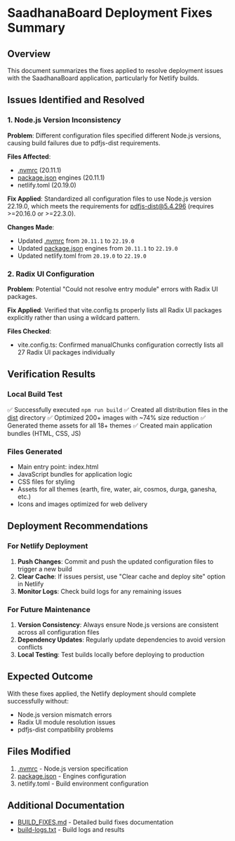 # SaadhanaBoard Deployment Fixes Summary

## Overview
This document summarizes the fixes applied to resolve deployment issues with the SaadhanaBoard application, particularly for Netlify builds.

## Issues Identified and Resolved

### 1. Node.js Version Inconsistency
**Problem**: Different configuration files specified different Node.js versions, causing build failures due to pdfjs-dist requirements.

**Files Affected**:
- [.nvmrc](file:///D:/sadhanaboard/.nvmrc) (20.11.1)
- [package.json](file:///D:/sadhanaboard/package.json) engines (20.11.1)
- netlify.toml (20.19.0)

**Fix Applied**: 
Standardized all configuration files to use Node.js version 22.19.0, which meets the requirements for pdfjs-dist@5.4.296 (requires >=20.16.0 or >=22.3.0).

**Changes Made**:
- Updated [.nvmrc](file:///D:/sadhanaboard/.nvmrc) from `20.11.1` to `22.19.0`
- Updated [package.json](file:///D:/sadhanaboard/package.json) engines from `20.11.1` to `22.19.0`
- Updated netlify.toml from `20.19.0` to `22.19.0`

### 2. Radix UI Configuration
**Problem**: Potential "Could not resolve entry module" errors with Radix UI packages.

**Fix Applied**: 
Verified that vite.config.ts properly lists all Radix UI packages explicitly rather than using a wildcard pattern.

**Files Checked**:
- vite.config.ts: Confirmed manualChunks configuration correctly lists all 27 Radix UI packages individually

## Verification Results

### Local Build Test
✅ Successfully executed `npm run build`
✅ Created all distribution files in the [dist](file:///D:/sadhanaboard/dist) directory
✅ Optimized 200+ images with ~74% size reduction
✅ Generated theme assets for all 18+ themes
✅ Created main application bundles (HTML, CSS, JS)

### Files Generated
- Main entry point: index.html
- JavaScript bundles for application logic
- CSS files for styling
- Assets for all themes (earth, fire, water, air, cosmos, durga, ganesha, etc.)
- Icons and images optimized for web delivery

## Deployment Recommendations

### For Netlify Deployment
1. **Push Changes**: Commit and push the updated configuration files to trigger a new build
2. **Clear Cache**: If issues persist, use "Clear cache and deploy site" option in Netlify
3. **Monitor Logs**: Check build logs for any remaining issues

### For Future Maintenance
1. **Version Consistency**: Always ensure Node.js versions are consistent across all configuration files
2. **Dependency Updates**: Regularly update dependencies to avoid version conflicts
3. **Local Testing**: Test builds locally before deploying to production

## Expected Outcome
With these fixes applied, the Netlify deployment should complete successfully without:
- Node.js version mismatch errors
- Radix UI module resolution issues
- pdfjs-dist compatibility problems

## Files Modified
1. [.nvmrc](file:///D:/sadhanaboard/.nvmrc) - Node.js version specification
2. [package.json](file:///D:/sadhanaboard/package.json) - Engines configuration
3. netlify.toml - Build environment configuration

## Additional Documentation
- [BUILD_FIXES.md](file:///D:/sadhanaboard/BUILD_FIXES.md) - Detailed build fixes documentation
- [build-logs.txt](file:///D:/sadhanaboard/build-logs.txt) - Build logs and results